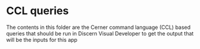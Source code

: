 # CCL queries
The contents in this folder are the Cerner command language (CCL) based queries that should be run in Discern Visual Developer to get the output that will be the inputs for this app